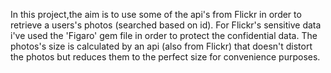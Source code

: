 In this project,the aim is to use some of the api's from Flickr in order to retrieve a users's photos (searched based on id).
For Flickr's sensitive data i've used the 'Figaro' gem file in order to protect the confidential data.
The photos's size is calculated by an api (also from Flickr) that doesn't distort the photos but reduces them to the perfect size for convenience purposes.